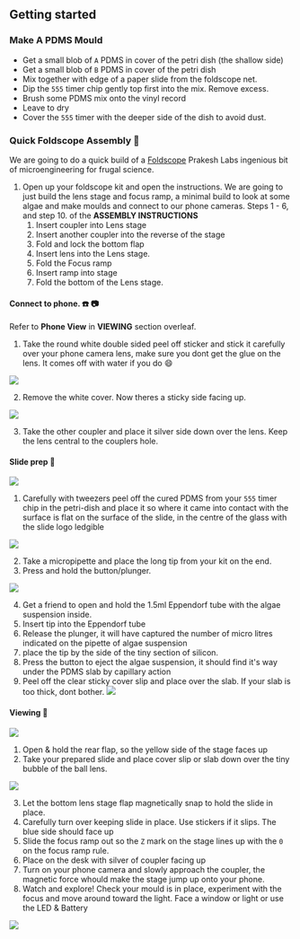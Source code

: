 ## Getting started

### Make A PDMS Mould

-   Get a small blob of `A` PDMS in cover of the petri dish (the shallow
    side)
-   Get a small blob of `B` PDMS in cover of the petri dish
-   Mix together with edge of a paper slide from the foldscope net.
-   Dip the `555` timer chip gently top first into the mix. Remove
    excess.
-   Brush some PDMS mix onto the vinyl record
-   Leave to dry
-   Cover the `555` timer with the deeper side of the dish to avoid
    dust.

### Quick Foldscope Assembly :microscope:

We are going to do a quick build of a
[Foldscope](https://www.foldscope.com/) Prakesh Labs ingenious bit of
microengineering for frugal science.

1.  Open up your foldscope kit and open the instructions. We are going
    to just build the lens stage and focus ramp, a minimal build to look
    at some algae and make moulds and connect to our phone cameras.
    Steps 1 - 6, and step 10. of the **ASSEMBLY INSTRUCTIONS**
    1.  Insert coupler into Lens stage
    2.  Insert another coupler into the reverse of the stage
    3.  Fold and lock the bottom flap
    4.  Insert lens into the Lens stage.
    5.  Fold the Focus ramp
    6.  Insert ramp into stage
    7.  Fold the bottom of the Lens stage.

#### Connect to phone. :phone: :camera:

Refer to **Phone View** in **VIEWING** section overleaf.

1.  Take the round white double sided peel off sticker and stick it
    carefully over your phone camera lens, make sure you dont get the
    glue on the lens. It comes off with water if you do :smile:

![](images/8.jpg)

2.  Remove the white cover. Now theres a sticky side facing up.

![](images/16.jpg)

3.  Take the other coupler and place it silver side down over the lens.
    Keep the lens central to the couplers hole.

#### Slide prep :bug:

![](images/12.jpg)

1.  Carefully with tweezers peel off the cured PDMS from your `555`
    timer chip in the petri-dish and place it so where it came into
    contact with the surface is flat on the surface of the slide, in the
    centre of the glass with the slide logo ledgible

![](images/2.jpg)

2.  Take a micropipette and place the long tip from your kit on the end.
3.  Press and hold the button/plunger.

![](images/4.jpg)

4.  Get a friend to open and hold the 1.5ml Eppendorf tube with the
    algae suspension inside.
5.  Insert tip into the Eppendorf tube
6.  Release the plunger, it will have captured the number of micro
    litres indicated on the pipette of algae suspension
7.  place the tip by the side of the tiny section of silicon.
8.  Press the button to eject the algae suspension, it should find it's
    way under the PDMS slab by capillary action
9.  Peel off the clear sticky cover slip and place over the slab. If
    your slab is too thick, dont bother. ![](images/15.jpg)

#### Viewing :eyes:

![](images/13.jpg)

1.  Open & hold the rear flap, so the yellow side of the stage faces up
2.  Take your prepared slide and place cover slip or slab down over the
    tiny bubble of the ball lens.

![](images/14.jpg)

3.  Let the bottom lens stage flap magnetically snap to hold the slide
    in place.
4.  Carefully turn over keeping slide in place. Use stickers if it
    slips. The blue side should face up
5.  Slide the focus ramp out so the `Z` mark on the stage lines up with
    the `0` on the focus ramp rule.
6.  Place on the desk with silver of coupler facing up
7.  Turn on your phone camera and slowly approach the coupler, the
    magnetic force whould make the stage jump up onto your phone.
8.  Watch and explore! Check your mould is in place, experiment with the
    focus and move around toward the light. Face a window or light or
    use the LED & Battery

![](images/19.jpg)

